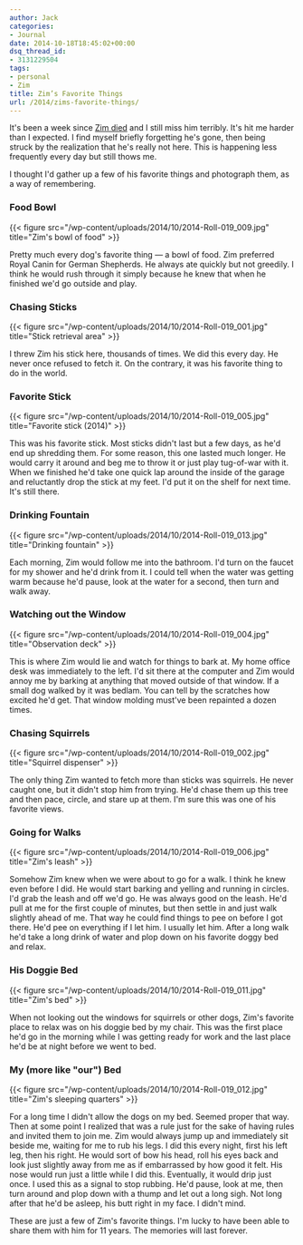 ```yaml
---
author: Jack
categories:
- Journal
date: 2014-10-18T18:45:02+00:00
dsq_thread_id:
- 3131229504
tags:
- personal
- Zim
title: Zim’s Favorite Things
url: /2014/zims-favorite-things/
---
```


It's been a week since [Zim died][1] and I still miss him terribly. It's hit me
harder than I expected. I find myself briefly forgetting he's gone, then being
struck by the realization that he's really not here. This is happening less
frequently every day but still thows me.

I thought I'd gather up a few of his favorite things and photograph them, as a
way of remembering.

### Food Bowl

{{< figure src="/wp-content/uploads/2014/10/2014-Roll-019_009.jpg" title="Zim's bowl of food" >}} 

Pretty much every dog's favorite thing &#8212; a bowl of food. Zim
preferred Royal Canin for German Shepherds. He always ate quickly but not
greedily. I think he would rush through it simply because he knew that when he
finished we'd go outside and play.

### Chasing Sticks

{{< figure src="/wp-content/uploads/2014/10/2014-Roll-019_001.jpg" title="Stick retrieval area" >}} 


I threw Zim his stick here, thousands of times. We did this every day. He never
once refused to fetch it. On the contrary, it was his favorite thing to do in
the world.

### Favorite Stick

{{< figure src="/wp-content/uploads/2014/10/2014-Roll-019_005.jpg" title="Favorite stick (2014)" >}} 

This was his favorite stick. Most sticks didn't last but a few days, as he'd end
up shredding them. For some reason, this one lasted much longer. He would carry
it around and beg me to throw it or just play tug-of-war with it. When we
finished he'd take one quick lap around the inside of the garage and reluctantly
drop the stick at my feet. I'd put it on the shelf for next time. It's still
there.

### Drinking Fountain

{{< figure src="/wp-content/uploads/2014/10/2014-Roll-019_013.jpg" title="Drinking fountain" >}} 

Each morning, Zim would follow me into the bathroom. I'd turn on the faucet for
my shower and he'd drink from it. I could tell when the water was getting warm
because he'd pause, look at the water for a second, then turn and walk away.

###  Watching out the Window

{{< figure src="/wp-content/uploads/2014/10/2014-Roll-019_004.jpg" title="Observation deck" >}} 

This is where Zim would lie and watch for things to bark at. My home office desk
was immediately to the left. I'd sit there at the computer and Zim would annoy
me by barking at anything that moved outside of that window. If a small dog
walked by it was bedlam. You can tell by the scratches how excited he'd get.
That window molding must've been repainted a dozen times.

### Chasing Squirrels

{{< figure src="/wp-content/uploads/2014/10/2014-Roll-019_002.jpg" title="Squirrel dispenser" >}} 

The only thing Zim wanted to fetch more than sticks was squirrels. He never
caught one, but it didn't stop him from trying. He'd chase them up this tree and
then pace, circle, and stare up at them. I'm sure this was one of his favorite
views.

### Going for Walks

{{< figure src="/wp-content/uploads/2014/10/2014-Roll-019_006.jpg" title="Zim's leash" >}} 

Somehow Zim knew when we were about to go for a walk. I think he knew even
before I did. He would start barking and yelling and running in circles. I'd
grab the leash and off we'd go. He was always good on the leash. He'd pull at me
for the first couple of minutes, but then settle in and just walk slightly ahead
of me. That way he could find things to pee on before I got there. He'd pee on
everything if I let him. I usually let him. After a long walk he'd take a long
drink of water and plop down on his favorite doggy bed and relax.

### His Doggie Bed

{{< figure src="/wp-content/uploads/2014/10/2014-Roll-019_011.jpg" title="Zim's bed" >}} 

When not looking out the windows for squirrels or other dogs, Zim's favorite
place to relax was on his doggie bed by my chair. This was the first place he'd
go in the morning while I was getting ready for work and the last place he'd be
at night before we went to bed.

### My (more like "our") Bed

{{< figure src="/wp-content/uploads/2014/10/2014-Roll-019_012.jpg" title="Zim's sleeping quarters" >}} 

For a long time I didn't allow the dogs on my bed. Seemed proper that way. Then
at some point I realized that was a rule just for the sake of having rules and
invited them to join me. Zim would always jump up and immediately sit beside
me, waiting for me to rub his legs. I did this every night, first his left leg,
then his right. He would sort of bow his head, roll his eyes back and look just
slightly away from me as if embarrassed by how good it felt. His nose would run
just a little while I did this. Eventually, it would drip just once. I used this
as a signal to stop rubbing. He'd pause, look at me, then turn around and plop
down with a thump and let out a long sigh. Not long after that he'd be asleep,
his butt right in my face. I didn't mind.

These are just a few of Zim's favorite things. I'm lucky to have been able to
share them with him for 11 years. The memories will last forever.

&nbsp;

 [1]: https://www.baty.net/2014/10/zim-vom-schafer-see-2003-2014/ "Zim vom Schafer see (2003-2014) – A good boy"
